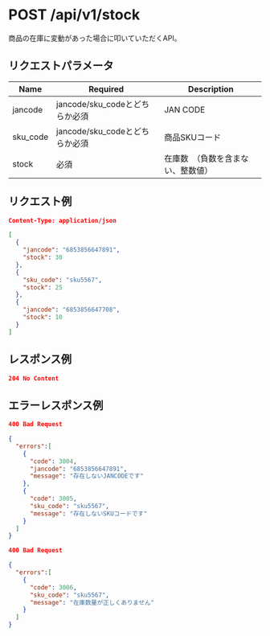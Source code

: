 # POST /api/v1/stock
商品の在庫に変動があった場合に叩いていただくAPI。

## リクエストパラメータ

| Name          | Required     | Description                                                 |
|---------------|--------------|-------------------------------------------------------------|
| jancode | jancode/sku_codeとどちらか必須 | JAN CODE |
| sku_code | jancode/sku_codeとどちらか必須 | 商品SKUコード |
| stock | 必須 | 在庫数　（負数を含まない、整数値） |

## リクエスト例
```json
Content-Type: application/json

[
  {
    "jancode": "6853856647891",
    "stock": 30
  },
  {
    "sku_code": "sku5567",
    "stock": 25
  },
  {
    "jancode": "6853856647708",
    "stock": 10
  }
]
```

## レスポンス例
```json
204 No Content
```

## エラーレスポンス例
```json
400 Bad Request

{
  "errors":[
    {
      "code": 3004,
      "jancode": "6853856647891",
      "message": "存在しないJANCODEです"
    },
    {
      "code": 3005,
      "sku_code": "sku5567",
      "message": "存在しないSKUコードです"
    }
  ]
}
```
```json
400 Bad Request

{
  "errors":[
    {
      "code": 3006,
      "sku_code": "sku5567",
      "message": "在庫数量が正しくありません"
    }
  ]
}
```
